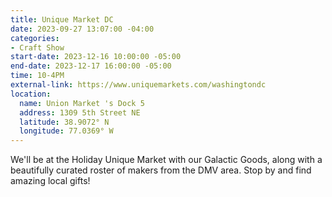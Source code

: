 ```yaml
---
title: Unique Market DC
date: 2023-09-27 13:07:00 -04:00
categories:
- Craft Show
start-date: 2023-12-16 10:00:00 -05:00
end-date: 2023-12-17 16:00:00 -05:00
time: 10-4PM
external-link: https://www.uniquemarkets.com/washingtondc
location:
  name: Union Market 's Dock 5
  address: 1309 5th Street NE
  latitude: 38.9072° N
  longitude: 77.0369° W
---
```


We'll be at the Holiday Unique Market with our Galactic Goods, along with a beautifully curated roster of makers from the DMV area. Stop by and find amazing local gifts!